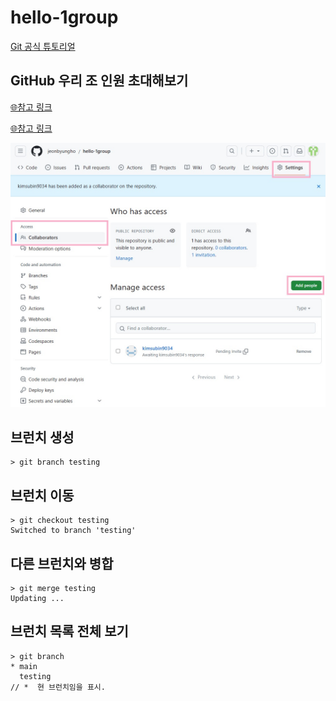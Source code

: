 # hello-1group

[Git 공식 튜토리얼](https://git-scm.com/book/ko/v2)

## GitHub 우리 조 인원 초대해보기
[🌐참고 링크](https://docs.github.com/ko/account-and-profile/setting-up-and-managing-your-personal-account-on-github/managing-access-to-your-personal-repositories/inviting-collaborators-to-a-personal-repository)

[🌐참고 링크](https://docs.github.com/ko/repositories/managing-your-repositorys-settings-and-features/managing-repository-settings/managing-teams-and-people-with-access-to-your-repository)

![저장소 설정 메뉴](./img/collaborators.jpg)

## 브런치 생성

```
> git branch testing
```

## 브런치 이동
```
> git checkout testing
Switched to branch 'testing'
```

## 다른 브런치와 병합
```
> git merge testing
Updating ...
```

## 브런치 목록 전체 보기
```
> git branch
* main
  testing
// *  현 브런치임을 표시.
```